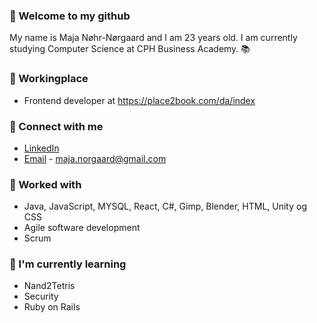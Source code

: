 ### 👋 Welcome to my github

My name is Maja Nøhr-Nørgaard and I am 23 years old.
I am currently studying Computer Science at CPH Business Academy. 📚

### 💼 Workingplace
- Frontend developer at https://place2book.com/da/index

### 🤝 Connect with me
- <a href="https://www.linkedin.com/in/maja-nøhr-nørgaard-339967207">LinkedIn</a> 
- <a href="maja.norgaard@gmail.com">Email</a> - maja.norgaard@gmail.com

### 💼 Worked with
- Java, JavaScript, MYSQL, React, C#, Gimp, Blender, HTML, Unity og CSS
- Agile software development
- Scrum

### 🌱 I'm currently learning
- Nand2Tetris
- Security 
- Ruby on Rails
